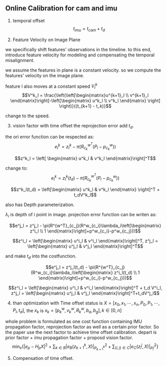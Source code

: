 ## Online Calibration for cam and imu

1. temporal offset
$$t_{imu} = t_{cam}+t_d$$

2. Feature Velocity on Image Plane



<!-- estimate the depth can use the points speed, the rotation velocity has a proj to the 2dpoints speed reference just with the distance -->

we specifically shift features' observations in the timeline. to this end, introduce feature velocity for modeling and compensating the temporal misalignment.

we assume the features in plane is a constant velocity. so we compute the features' velocity on the image plane.

feature l also moves at a constant speed $V^k_l$
$$V^k_l = \frac{\left(\left[\begin{matrix}u^{k+1}_l \\ v^{k+1}_l \end{matrix}\right]-\left[\begin{matrix}
    u^k_l \\ v^k_l
\end{matrix} \right] \right)}{(t_{k+1} - t_k)}$$

change to the speed.

3. vision factor with time offset
the reprojection error add $t_d$.

the ori error function can be respected as:
$$e^k_l = z^k_l - \pi(R^{w^T}_{c_k}(P_l - p^w_{c_k}))$$

$$z^k_l = \left[ \begin{matrix}
    u^k_l & v^k_l 
\end{matrix}\right]^T$$

change to:
$$e^k_l = z^k_l(t_d) - \pi(R^{w^T}_{c_k}(P_l - p^w_{c_k}))$$

$$z^k_l(t_d) = \left[\begin{matrix}
    u^k_l & v^k_l
\end{matrix} \right]^T + t_dV^k_l$$

also has Depth parameterization.

$\lambda_i$ is depth of i point in image. projection error function can be writen as:

$$e^j_l = z^j_l - \pi(R^{w^T}_{c_j}(R^w_{c_i}\lambda_i\left[\begin{matrix}
    z^i_l \\ 1
\end{matrix}\right]+p^w_{c_i}-p^w_{c_j}))$$

$$z^i_l = \left[\begin{matrix} u^i_l & v^i_l \end{matrix}\right]^T, z^j_l = \left[\begin{matrix} u^j_l & v^j_l \end{matrix}\right]^T$$

and make $t_d$ into the costfunction.

$$e^j_l = z^j_l(t_d) - \pi(R^{w^T}_{c_j}(R^w_{c_i}\lambda_i\left[\begin{matrix}
    z^i_l(t_d) \\ 1
\end{matrix}\right]+p^w_{c_i}-p^w_{c_j}))$$

$$z^i_l = \left[\begin{matrix} u^i_l & v^i_l \end{matrix}\right]^T + t_d V^i_l, z^j_l = \left[\begin{matrix} u^j_l & v^j_l \end{matrix}\right]^T+t_dV^j_l$$

4. than optimization with Time offset
status is $X=\left[x_0, x_1, \cdots,x_n,P_0,P_1,\cdots,P_l, t_d \right]$, the $x_k$ is $x_k = [p^w_k, v^w_k, R^w_k, b_a, b_g], k \in [0, n]$

whole problem is formulated as one cost function containing IMU propagation factor, reprojection factor as well as a certain prior factor. So the paper use the next factor to achieve time offset calibration.
depart is prior factor + imu propagation factor + proposd vision factor.
$$\min_x\left\{\left|e_p-H_pX \right| ^2 + \sum_{k\in B}\left|e_B(z^k_{k+1}, X) \right|^2_{P^k_{k+1}}+\sum_{(l,j)\in C}\left|e_C(z^j_l, X) \right|^2_{P^j_l}\right\}$$



5. Compensation of time offset.